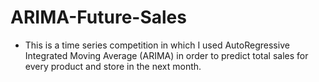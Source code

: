 # ARIMA-Future-Sales
* This is a time series competition in which I used AutoRegressive Integrated Moving Average (ARIMA) in order to predict total sales for every product and store in the next month.
